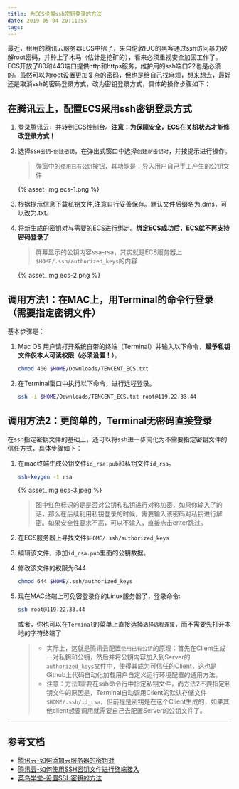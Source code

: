 ```yaml
---
title: 为ECS设置ssh密钥登录的方法
date: 2019-05-04 20:11:55
tags:
---
```


最近，租用的腾讯云服务器ECS中招了，来自伦敦IDC的黑客通过ssh访问暴力破解root密码，并种上了木马（估计是挖矿的），看来必须重视安全加固工作了。
ECS开放了80和443端口提供http和https服务，维护用的ssh端口22也是必须的。虽然可以为root设置更加复杂的密码，但也是给自己找麻烦，想来想去，最好还是取消ssh的密码登录方式，改为密钥登录方式，具体的操作步骤如下：

## 在腾讯云上，配置ECS采用ssh密钥登录方式

1. 登录腾讯云，并转到ECS控制台。**注意：为保障安全，ECS在关机状态才能修改登录方式！**

2. 选择`SSH密钥`-`创建密钥`，在弹出式窗口中选择`创建新密钥对`，并按提示进行操作。

    > 弹窗中的`使用已有公钥`按钮，其功能是：导入用户自己手工产生的公钥文件

    {% asset_img ecs-1.png %}

3. 根据提示信息下载私钥文件,注意自行妥善保存。默认文件后缀名为.dms，可以改为.txt。

4. 将新生成的密钥对与需要的ECS进行绑定。**绑定ECS成功后，ECS就不再支持密码登录了**

    > 屏幕显示的公钥内容ssa-rsa，其实就是ECS服务器上`$HOME/.ssh/authorized_keys`的内容

    {% asset_img ecs-2.png %}

## 调用方法1：在MAC上，用Terminal的命令行登录（需要指定密钥文件）

基本步骤是：

1. Mac OS 用户请打开系统自带的终端（Terminal）并输入以下命令，**赋予私钥文件仅本人可读权限（必须设置！）**。

    ``` bash
    chmod 400 $HOME/Downloads/TENCENT_ECS.txt
    ```

2. 在Terminal窗口中执行以下命令，进行远程登录。

    ``` bash
    ssh -i $HOME/Downloads/TENCENT_ECS.txt root@119.22.33.44
    ```

## 调用方法2：更简单的，Terminal无密码直接登录

在ssh指定密钥文件的基础上，还可以将ssh进一步简化为不需要指定密钥文件的信任方式，具体步骤如下：

1. 在mac终端生成公钥文件`id_rsa.pub`和私钥文件`id_rsa`。

    ``` bash
    ssh-keygen -t rsa
    ```

    {% asset_img ecs-3.jpeg %}

    > 图中红色标识的是是否对公钥和私钥进行对称加密，如果你输入了的话，那么在后续利用私钥登录的时候，需要输入该密码对私钥进行解密。如果安全性要求不高，可以不输入，直接点击enter跳过。

2. 在ECS服务器上寻找文件`$HOME/.ssh/authorized_keys`

3. 编辑该文件，添加`id_rsa.pub`里面的公钥数据。

4. 修改该文件的权限为644

    ``` bash
    chmod 644 $HOME/.ssh/authorized_keys
    ```

5. 现在MAC终端上可免密登录你的Linux服务器了，登录命令:

    ``` bash
    ssh root@119.22.33.44
    ```

    或者，你也可以在`Terminal`的菜单上直接选择`选择远程连接`，而不需要先打开本地的字符终端了

    > - 实际上，这就是腾讯云配置`使用已有公钥`的原理：首先在Client生成一对私钥和公钥，然后并将公钥内容加入到Server的`authorized_keys`文件中，使得其成为可信任的Client，这也是Github上代码自动化加载用户自定义运行环境配置的通用方法。
    > - 注意：方法1需要在ssh命令行中指定私钥文件，而方法2不要指定私钥文件的原因是，Terminal自动调用Client的默认存储文件`$HOME/.ssh/id_rsa`，但前提是密钥是在这个Client生成的，如果其他client想要调用就需要自己去配置Server的公钥文件了。

---

## 参考文档

- [腾讯云-如何添加云服务器的密钥对](https://cloud.tencent.com/document/product/213/16691#1.-创建密钥)
- [腾讯云-如何使用SSH密钥文件进行终端接入](https://cloud.tencent.com/document/product/213/5436#.E4.BD.BF.E7.94.A8-ssh-.E7.99.BB.E5.BD.95.EF.BC.88.E6.9C.AC.E5.9C.B0.E7.B3.BB.E7.BB.9F.E4.B8.BA-linux.2Fmac-os.EF.BC.89)
- [菜鸟学堂-设置SSH密钥的方法](https://www.runoob.com/w3cnote/set-ssh-login-key.html)